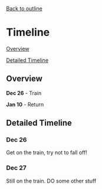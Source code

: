 [Back to outline](https://github.com/JoshBurke/Bike-a-boi/blob/master/README.md)
# Timeline
[Overview](https://github.com/JoshBurke/Bike-a-boi/blob/master/Timeline.md#overview)

[Detailed Timeline](https://github.com/JoshBurke/Bike-a-boi/blob/master/Timeline.md#detailed-timeline)

## Overview

  **Dec 26** - Train

  **Jan 10** - Return

## Detailed Timeline

### Dec 26
Get on the train, try not to fall off!

### Dec 27
Still on the train. DO some other stuff
